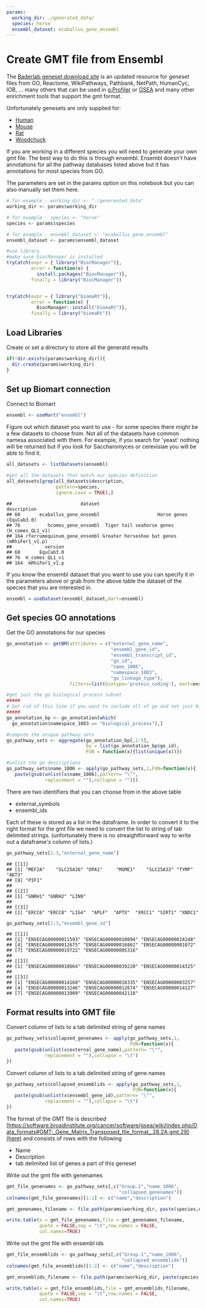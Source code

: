 ```yaml
---
params:
  working_dir: ./generated_data/
  species: horse
  ensembl_dataset: ecaballus_gene_ensembl
---
```


# Create GMT file from Ensembl

The [Baderlab geneset download site](https://download.baderlab.org/EM_Genesets/) is an updated resource for geneset files from GO, Reactome, WikiPathways, Pathbank, NetPath, HumanCyc, IOB, ... many others that can be used in [g:Profiler](https://biit.cs.ut.ee/gprofiler/gost) or [GSEA](https://www.gsea-msigdb.org/gsea/index.jsp) and many other enrichment tools that support the gmt format.  

Unfortunately genesets are only supplied for:

  * [Human](https://download.baderlab.org/EM_Genesets/current_release/Human/)
  * [Mouse](https://download.baderlab.org/EM_Genesets/current_release/Mouse/)
  * [Rat](https://download.baderlab.org/EM_Genesets/current_release/Rat/) 
  * [Woodchuck](https://download.baderlab.org/EM_Genesets/current_release/Woodchuck/)

If you are working in a different species you will need to generate your own gmt file. The best way to do this is through ensembl.  Ensembl doesn't have annotations for all the pathway databases listed above but it has annotations for most species from GO.


The parameters are set in the params option on this notebook but you can also manually set them here.

```r
# for example - working_dir <- "./genereated_data"
working_dir <- params$working_dir

# for example - species <- "horse"
species <- params$species

# for example - ensembl_dataset <- "ecaballus_gene_ensembl"
ensembl_dataset <- params$ensembl_dataset
```



```r
#use library
#make sure biocManager is installed
tryCatch(expr = { library("BiocManager")}, 
         error = function(e) { 
           install.packages("BiocManager")}, 
         finally = library("BiocManager"))


tryCatch(expr = { library("biomaRt")}, 
         error = function(e) { 
           BiocManager::install("biomaRt")}, 
         finally = library("biomaRt"))
```
## Load Libraries

Create or set a directory to store all the generatd results

```r
if(!dir.exists(params$working_dir)){
  dir.create(params$working_dir)
}
```

## Set up Biomart connection

Connect to Biomart

```r
ensembl <- useMart("ensembl")
```


Figure out which dataset you want to use - for some species there might be a few datasets to choose from.  Not all of the datasets have common namesa associated with them.  For example, if you search for 'yeast' nothing will be returned but if you look for Saccharomyces or cerevisiae  you will be able to find it.


```r
all_datasets <- listDatasets(ensembl)

#get all the datasets that match our species definition
all_datasets[grep(all_datasets$description,
                  pattern=species,
                  ignore.case = TRUE),]
```

```
##                         dataset                                 description
## 60       ecaballus_gene_ensembl                     Horse genes (EquCab3.0)
## 76          hcomes_gene_ensembl  Tiger tail seahorse genes (H_comes_QL1_v1)
## 164 rferrumequinum_gene_ensembl Greater horseshoe bat genes (mRhiFer1_v1.p)
##            version
## 60       EquCab3.0
## 76  H_comes_QL1_v1
## 164  mRhiFer1_v1.p
```

If you know the ensembl dataset that you want to use you can specify it in the parameters above or grab from the above table the dataset of the species that you are interested in. 


```r
ensembl = useDataset(ensembl_dataset,mart=ensembl)
```

## Get species GO annotations

Get the GO annotations for our species

```r
go_annotation <- getBM(attributes = c("external_gene_name",
                                      "ensembl_gene_id",
                                      "ensembl_transcript_id",
                                      "go_id", 
                                      "name_1006", 
                                      "namespace_1003",
                                      "go_linkage_type"), 
                       filters=list(biotype='protein_coding'), mart=ensembl);

#get just the go biological process subset
#####
# Get rid of this line if you want to include all of go and not just biological process
#####
go_annotation_bp <- go_annotation[which(
  go_annotation$namespace_1003 == "biological_process"),]

#compute the unique pathway sets
go_pathway_sets <- aggregate(go_annotation_bp[,1:5],
                             by = list(go_annotation_bp$go_id),
                             FUN = function(x){list(unique(x))})

#unlist the go descriptions
go_pathway_sets$name_1006 <- apply(go_pathway_sets,1,FUN=function(x){
   paste(gsub(unlist(x$name_1006),pattern= "\"",
              replacement = ""),collapse = "")})
```

There are two identifiers that you can choose from in the above table
 * external_symbols
 * ensembl_ids
 
 Each of these is stored as a list in the dataframe.  In order to convert it to the right format for the gmt file we need to convert the list to string of tab delimited strings.  (unfortunately there is no streaightforward way to write out a dataframe's column of lists.)

```r
go_pathway_sets[1:3,"external_gene_name"]
```

```
## [[1]]
## [1] "MEF2A"    "SLC25A36" "OPA1"     "MGME1"    "SLC25A33" "TYMP"     "AKT3"    
## [8] "PIF1"    
## 
## [[2]]
## [1] "GNRH1" "GNRH2" "LIN9" 
## 
## [[3]]
## [1] "ERCC6" "ERCC8" "LIG4"  "APLF"  "APTX"  "XRCC1" "SIRT1" "XNDC1"
```

```r
go_pathway_sets[1:3,"ensembl_gene_id"]
```

```
## [[1]]
## [1] "ENSECAG00000011593" "ENSECAG00000010094" "ENSECAG00000024248"
## [4] "ENSECAG00000012675" "ENSECAG00000016862" "ENSECAG00000001072"
## [7] "ENSECAG00000019722" "ENSECAG00000005316"
## 
## [[2]]
## [1] "ENSECAG00000010664" "ENSECAG00000039220" "ENSECAG00000014325"
## 
## [[3]]
## [1] "ENSECAG00000014160" "ENSECAG00000018335" "ENSECAG00000003257"
## [4] "ENSECAG00000013246" "ENSECAG00000012674" "ENSECAG00000014127"
## [7] "ENSECAG00000013909" "ENSECAG00000042118"
```

## Format results into GMT file

Convert column of lists to a tab delimited string of gene names

```r
go_pathway_sets$collapsed_genenames <- apply(go_pathway_sets,1,
                                             FUN=function(x){
   paste(gsub(unlist(x$external_gene_name),pattern= "\"",
              replacement = ""),collapse = "\t")
})
```


Convert column of lists to a tab delimited string of gene names

```r
go_pathway_sets$collapsed_ensemblids <- apply(go_pathway_sets,1,
                                              FUN=function(x){
   paste(gsub(unlist(x$ensembl_gene_id),pattern= "\"",
              replacement = ""),collapse = "\t")
})
```

The format of the GMT file is described [https://software.broadinstitute.org/cancer/software/gsea/wiki/index.php/Data_formats#GMT:_Gene_Matrix_Transposed_file_format_.28.2A.gmt.29](here) and consists of rows with the following

  * Name
  * Description
  * tab delimited list of genes a part of this geneset
  
Write out the gmt file with genenames


```r
gmt_file_genenames <- go_pathway_sets[,c("Group.1","name_1006",
                                         "collapsed_genenames")]
colnames(gmt_file_genenames)[1:2] <- c("name","description") 

gmt_genenames_filename <- file.path(params$working_dir, paste(species,ensembl_dataset,"GO_genesets_GN.gmt",sep = "_"))

write.table(x = gmt_file_genenames,file = gmt_genenames_filename,
            quote = FALSE,sep = "\t",row.names = FALSE,
            col.names=TRUE)
```

Write out the gmt file with ensembl ids

```r
gmt_file_ensemblids <- go_pathway_sets[,c("Group.1","name_1006",
                                          "collapsed_ensemblids")]
colnames(gmt_file_ensemblids)[1:2] <- c("name","description") 

gmt_ensemblids_filename <- file.path(params$working_dir, paste(species,ensembl_dataset,"GO_genesets_esemblids.gmt",sep = "_"))

write.table(x = gmt_file_ensemblids,file = gmt_ensemblids_filename,
            quote = FALSE,sep = "\t",row.names = FALSE,
            col.names=TRUE)
```
